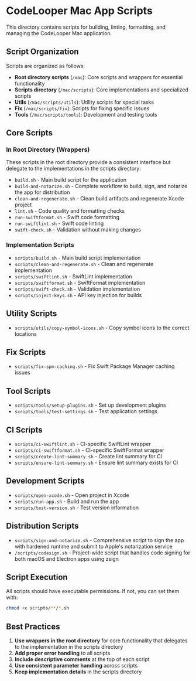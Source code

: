 # CodeLooper Mac App Scripts

This directory contains scripts for building, linting, formatting, and managing the CodeLooper Mac application.

## Script Organization

Scripts are organized as follows:

- **Root directory scripts** (`/mac`): Core scripts and wrappers for essential functionality
- **Scripts directory** (`/mac/scripts`): Core implementations and specialized scripts
- **Utils** (`/mac/scripts/utils`): Utility scripts for special tasks
- **Fix** (`/mac/scripts/fix`): Scripts for fixing specific issues
- **Tools** (`/mac/scripts/tools`): Development and testing tools

## Core Scripts

### In Root Directory (Wrappers)

These scripts in the root directory provide a consistent interface but delegate to the implementations in the scripts directory:

- `build.sh` - Main build script for the application
- `build-and-notarize.sh` - Complete workflow to build, sign, and notarize the app for distribution
- `clean-and-regenerate.sh` - Clean build artifacts and regenerate Xcode project
- `lint.sh` - Code quality and formatting checks
- `run-swiftformat.sh` - Swift code formatting
- `run-swiftlint.sh` - Swift code linting
- `swift-check.sh` - Validation without making changes

### Implementation Scripts

- `scripts/build.sh` - Main build script implementation
- `scripts/clean-and-regenerate.sh` - Clean and regenerate implementation
- `scripts/swiftlint.sh` - SwiftLint implementation
- `scripts/swiftformat.sh` - SwiftFormat implementation
- `scripts/swift-check.sh` - Validation implementation
- `scripts/inject-keys.sh` - API key injection for builds

## Utility Scripts

- `scripts/utils/copy-symbol-icons.sh` - Copy symbol icons to the correct locations

## Fix Scripts

- `scripts/fix-spm-caching.sh` - Fix Swift Package Manager caching issues

## Tool Scripts

- `scripts/tools/setup-plugins.sh` - Set up development plugins
- `scripts/tools/test-settings.sh` - Test application settings

## CI Scripts

- `scripts/ci-swiftlint.sh` - CI-specific SwiftLint wrapper
- `scripts/ci-swiftformat.sh` - CI-specific SwiftFormat wrapper
- `scripts/create-lint-summary.sh` - Create lint summary for CI
- `scripts/ensure-lint-summary.sh` - Ensure lint summary exists for CI

## Development Scripts

- `scripts/open-xcode.sh` - Open project in Xcode
- `scripts/run-app.sh` - Build and run the app
- `scripts/test-version.sh` - Test version information

## Distribution Scripts

- `scripts/sign-and-notarize.sh` - Comprehensive script to sign the app with hardened runtime and submit to Apple's notarization service
- `/scripts/codesign.sh` - Project-wide script that handles code signing for both macOS and Electron apps using zsign

## Script Execution

All scripts should have executable permissions. If not, you can set them with:

```bash
chmod +x scripts/**/*.sh
```

## Best Practices

1. **Use wrappers in the root directory** for core functionality that delegates to the implementation in the scripts directory
2. **Add proper error handling** to all scripts
3. **Include descriptive comments** at the top of each script
4. **Use consistent parameter handling** across scripts
5. **Keep implementation details** in the scripts directory
